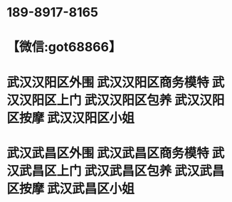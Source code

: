 # 189-8917-8165
# 【微信:got68866】
# 武汉汉阳区外围 武汉汉阳区商务模特 武汉汉阳区上门 武汉汉阳区包养 武汉汉阳区按摩 武汉汉阳区小姐 
# 武汉武昌区外围 武汉武昌区商务模特 武汉武昌区上门 武汉武昌区包养 武汉武昌区按摩 武汉武昌区小姐
